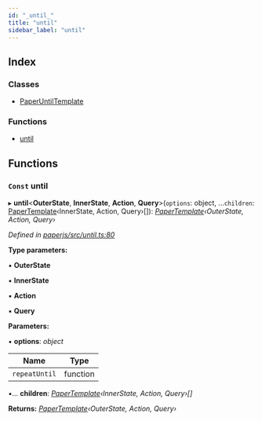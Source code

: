 ```yaml
---
id: "_until_"
title: "until"
sidebar_label: "until"
---
```


## Index

### Classes

* [PaperUntilTemplate](../classes/_until_.paperuntiltemplate.md)

### Functions

* [until](_until_.md#const-until)

## Functions

### `Const` until

▸ **until**<**OuterState**, **InnerState**, **Action**, **Query**>(`options`: object, ...`children`: [PaperTemplate](../interfaces/_template_.papertemplate.md)‹InnerState, Action, Query›[]): *[PaperTemplate](../interfaces/_template_.papertemplate.md)‹OuterState, Action, Query›*

*Defined in [paperjs/src/until.ts:80](https://github.com/fponticelli/tempo/blob/master/paperjs/src/until.ts#L80)*

**Type parameters:**

▪ **OuterState**

▪ **InnerState**

▪ **Action**

▪ **Query**

**Parameters:**

▪ **options**: *object*

Name | Type |
------ | ------ |
`repeatUntil` | function |

▪... **children**: *[PaperTemplate](../interfaces/_template_.papertemplate.md)‹InnerState, Action, Query›[]*

**Returns:** *[PaperTemplate](../interfaces/_template_.papertemplate.md)‹OuterState, Action, Query›*
